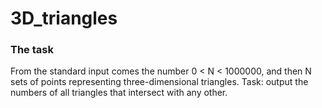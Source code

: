 # 3D_triangles
### The task
From the standard input comes the number 0 < N < 1000000, and then N sets of points representing three-dimensional triangles. 
Task: output the numbers of all triangles that intersect with any other.
